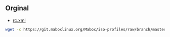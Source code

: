 

## Orginal

* [rc.xml](https://git.maboxlinux.org/Mabox/iso-profiles/src/branch/master/mabox-linux/desktop-overlay/etc/skel/.config/openbox/rc.xml#L1005)


``` sh
wget -c https://git.maboxlinux.org/Mabox/iso-profiles/raw/branch/master/mabox-linux/desktop-overlay/etc/skel/.config/openbox/rc.xml
```

